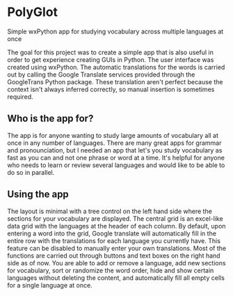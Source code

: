 # PolyGlot
Simple wxPython app for studying vocabulary across multiple languages at once

The goal for this project was to create a simple app that is also useful in order to get experience creating GUIs in Python. 
The user interface was created using wxPython. The automatic translations for the words is carried out by calling the Google Translate
services provided through the GoogleTrans Python package. These translation aren't perfect because the context isn't always inferred correctly, so
manual insertion is sometimes required. 

## Who is the app for?

The app is for anyone wanting to study large amounts of vocabulary all at once in any number of languages. There are many great apps for grammar and pronounciation, but I needed an app that let's you study vocabulary as fast as you can and not one phrase or word at a time. It's helpful for anyone
who needs to learn or review several languages and would like to be able to do so in parallel.

## Using the app

The layout is minimal with a tree control on the left hand side where the sections for your vocabulary are displayed. The central grid is an excel-like
data grid with the languages at the header of each column. By default, upon entering a word into the grid, Google translate will automatically fill in the entire row with the translations for each language you currently have. This feature can be disabled to manually enter your own translations. Most of the functions are carried out through buttons and text boxes on the right hand side as of now. You are able to add or remove a language, add new sections for vocabulary, sort or randomize the word order, hide and show certain languages without deleting the content, and automatically fill all empty cells for a single language at once. 

